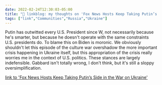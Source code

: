 ```yaml
---
date: 2022-02-24T12:30:03-05:00
title: "🔗 linkblog: my thoughts on 'Fox News Hosts Keep Taking Putin’s Side in the War on Ukraine'"
tags: ["link","Communities","Russia","Ukraine"]
---
```

Putin has outwitted every U.S. President since W, not necessarily because he's smarter, but because he doesn't operate with the same constraints U.S. presidents do. To blame this on Biden is moronic. We obviously shouldn't let this episode of the culture war overshadow the more important crisis happening in Ukraine itself, but this appropriation of the crisis really worries me in the context of U.S. politics. These stances are largely indefensible. Gabbard isn't totally wrong, I don't think, but it's still a sloppy oversimplification.
 
[link to 'Fox News Hosts Keep Taking Putin’s Side in the War on Ukraine'](https://www.vice.com/en/article/7kbdbz/russia-ukraine-fox-news-putin)
